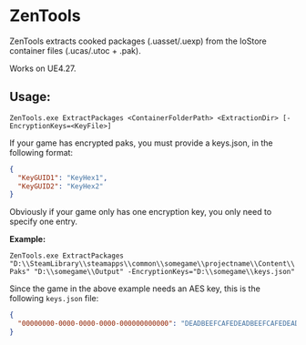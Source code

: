# ZenTools

ZenTools extracts cooked packages (.uasset/.uexp) from the IoStore container files (.ucas/.utoc + .pak).

Works on UE4.27.

## Usage:

`ZenTools.exe ExtractPackages <ContainerFolderPath> <ExtractionDir> [-EncryptionKeys=<KeyFile>]`

If your game has encrypted paks, you must provide a keys.json, in the following format:

```json
{
  "KeyGUID1": "KeyHex1",
  "KeyGUID2": "KeyHex2"
}
```

Obviously if your game only has one encryption key, you only need to specify one entry.

**Example:**

`ZenTools.exe ExtractPackages "D:\\SteamLibrary\\steamapps\\common\\somegame\\projectname\\Content\\Paks" "D:\\somegame\\Output" -EncryptionKeys="D:\\somegame\\keys.json"`

Since the game in the above example needs an AES key, this is the following `keys.json` file:

```json
{
  "00000000-0000-0000-0000-000000000000": "DEADBEEFCAFEDEADBEEFCAFEDEADBEEFCAFEDEADBEEFCAFEDEADBEEFCAFEDEAD"
}
```
